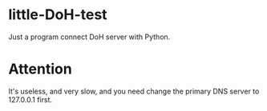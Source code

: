 # little-DoH-test
Just a program connect DoH server with Python.
# Attention
It's useless, and very slow, and you need change the primary DNS server to 127.0.0.1 first.
